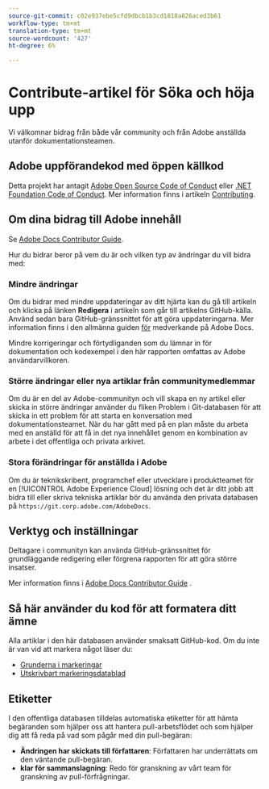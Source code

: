 ```yaml
---
source-git-commit: c02e937ebe5cfd9dbcb1b3cd1818a826aced3b61
workflow-type: tm+mt
translation-type: tm+mt
source-wordcount: '427'
ht-degree: 6%

---
```

# Contribute-artikel för Söka och höja upp

Vi välkomnar bidrag från både vår community och från Adobe anställda utanför dokumentationsteamen.

## Adobe uppförandekod med öppen källkod

Detta projekt har antagit [Adobe Open Source Code of Conduct](code-of-conduct.md) eller [.NET Foundation Code of Conduct](https://dotnetfoundation.org/code-of-conduct). Mer information finns i artikeln [Contributing](contributing.md).

## Om dina bidrag till Adobe innehåll

Se [Adobe Docs Contributor Guide](https://docs.adobe.com/help/en/contributor/contributor-guide/introduction.html).

Hur du bidrar beror på vem du är och vilken typ av ändringar du vill bidra med:

### Mindre ändringar

Om du bidrar med mindre uppdateringar av ditt hjärta kan du gå till artikeln och klicka på länken **Redigera** i artikeln som går till artikelns GitHub-källa. Använd sedan bara GitHub-gränssnittet för att göra uppdateringarna. Mer information finns i den allmänna guiden [för](https://docs.adobe.com/help/en/contributor/contributor-guide/introduction.html) medverkande på Adobe Docs.

Mindre korrigeringar och förtydliganden som du lämnar in för dokumentation och kodexempel i den här rapporten omfattas av Adobe användarvillkoren.

### Större ändringar eller nya artiklar från communitymedlemmar

Om du är en del av Adobe-communityn och vill skapa en ny artikel eller skicka in större ändringar använder du fliken Problem i Git-databasen för att skicka in ett problem för att starta en konversation med dokumentationsteamet. När du har gått med på en plan måste du arbeta med en anställd för att få in det nya innehållet genom en kombination av arbete i det offentliga och privata arkivet.

<!--
If you submit a pull request with significant changes to documentation and code examples, you'll see a message in the pull request asking you to submit an online contribution license agreement (CLA). We need you to complete the online form before we can review your pull request.
-->

### Stora förändringar för anställda i Adobe

Om du är teknikskribent, programchef eller utvecklare i produktteamet för en [!UICONTROL Adobe Experience Cloud] lösning och det är ditt jobb att bidra till eller skriva tekniska artiklar bör du använda den privata databasen på `https://git.corp.adobe.com/AdobeDocs`.

<!--Employees from other parts of the Adobe world should use the public repo for minor updates.-->

## Verktyg och inställningar

Deltagare i communityn kan använda GitHub-gränssnittet för grundläggande redigering eller förgrena rapporten för att göra större insatser.

Mer information finns i [Adobe Docs Contributor Guide](https://docs.adobe.com/help/en/contributor/contributor-guide/introduction.html) .

## Så här använder du kod för att formatera ditt ämne

Alla artiklar i den här databasen använder smaksatt GitHub-kod. Om du inte är van vid att markera något läser du:

* [Grunderna i markeringar](https://help.github.com/articles/getting-started-with-writing-and-formatting-on-github/)
* [Utskrivbart markeringsdatablad](https://guides.github.com/pdfs/markdown-cheatsheet-online.pdf)

## Etiketter

I den offentliga databasen tilldelas automatiska etiketter för att hämta begäranden som hjälper oss att hantera pull-arbetsflödet och som hjälper dig att få reda på vad som pågår med din pull-begäran:

* **Ändringen har skickats till författaren**: Författaren har underrättats om den väntande pull-begäran.
* **klar för sammanslagning**: Redo för granskning av vårt team för granskning av pull-förfrågningar.

